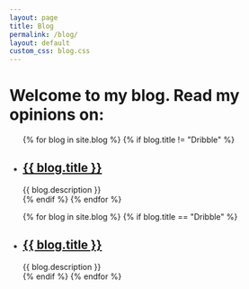 ```yaml
---
layout: page
title: Blog
permalink: /blog/
layout: default
custom_css: blog.css
---
```


<h1>
    Welcome to my blog. Read my opinions on:
</h1>

<ul class="blog-list">
  {% for blog in site.blog %}
      {% if blog.title != "Dribble" %}
        <li>
          <h2><a href="{{ blog.url }}">{{ blog.title }}</a></h2>
          {{ blog.description }}
        </li>
      {% endif %}
  {% endfor %}

  {% for blog in site.blog %}
    {% if blog.title == "Dribble" %}
      <li>
        <h2><a href="{{ blog.url }}">{{ blog.title }}</a></h2>
        {{ blog.description }}
      </li>
    {% endif %}
  {% endfor %}
</ul>